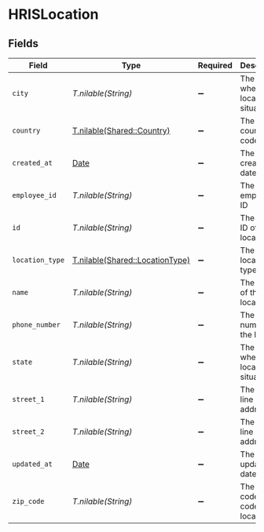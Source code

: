 # HRISLocation


## Fields

| Field                                                                  | Type                                                                   | Required                                                               | Description                                                            | Example                                                                |
| ---------------------------------------------------------------------- | ---------------------------------------------------------------------- | ---------------------------------------------------------------------- | ---------------------------------------------------------------------- | ---------------------------------------------------------------------- |
| `city`                                                                 | *T.nilable(String)*                                                    | :heavy_minus_sign:                                                     | The city where the location is situated                                | Grantham                                                               |
| `country`                                                              | [T.nilable(Shared::Country)](../../models/shared/country.md)           | :heavy_minus_sign:                                                     | The country code                                                       |                                                                        |
| `created_at`                                                           | [Date](https://ruby-doc.org/stdlib-2.6.1/libdoc/date/rdoc/Date.html)   | :heavy_minus_sign:                                                     | The created_at date                                                    | 2021-01-01T01:01:01.000Z                                               |
| `employee_id`                                                          | *T.nilable(String)*                                                    | :heavy_minus_sign:                                                     | The employee ID                                                        | 1687-3                                                                 |
| `id`                                                                   | *T.nilable(String)*                                                    | :heavy_minus_sign:                                                     | The unique ID of the location                                          | 123456                                                                 |
| `location_type`                                                        | [T.nilable(Shared::LocationType)](../../models/shared/locationtype.md) | :heavy_minus_sign:                                                     | The location type                                                      |                                                                        |
| `name`                                                                 | *T.nilable(String)*                                                    | :heavy_minus_sign:                                                     | The name of the location                                               | Woolsthorpe Manor                                                      |
| `phone_number`                                                         | *T.nilable(String)*                                                    | :heavy_minus_sign:                                                     | The phone number of the location                                       | +44 1476 860 364                                                       |
| `state`                                                                | *T.nilable(String)*                                                    | :heavy_minus_sign:                                                     | The state where the location is situated                               | Lincolnshire                                                           |
| `street_1`                                                             | *T.nilable(String)*                                                    | :heavy_minus_sign:                                                     | The first line of the address                                          | Water Lane                                                             |
| `street_2`                                                             | *T.nilable(String)*                                                    | :heavy_minus_sign:                                                     | The second line of the address                                         | Woolsthorpe by Colsterworth                                            |
| `updated_at`                                                           | [Date](https://ruby-doc.org/stdlib-2.6.1/libdoc/date/rdoc/Date.html)   | :heavy_minus_sign:                                                     | The updated_at date                                                    | 2021-01-01T01:01:01.000Z                                               |
| `zip_code`                                                             | *T.nilable(String)*                                                    | :heavy_minus_sign:                                                     | The ZIP code/Postal code of the location                               | NG33 5NR                                                               |